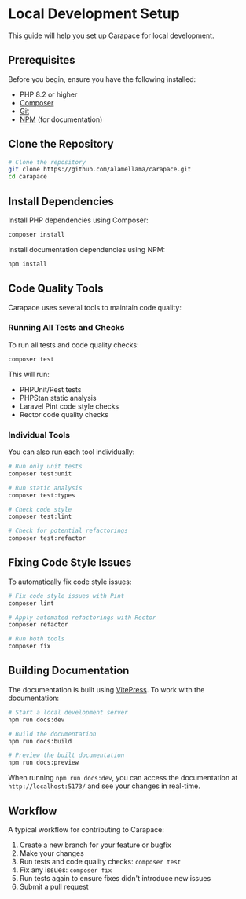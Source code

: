 # Local Development Setup

This guide will help you set up Carapace for local development.

## Prerequisites

Before you begin, ensure you have the following installed:

- PHP 8.2 or higher
- [Composer](https://getcomposer.org/)
- [Git](https://git-scm.com/)
- [NPM](https://www.npmjs.com/) (for documentation)

## Clone the Repository

```bash
# Clone the repository
git clone https://github.com/alamellama/carapace.git
cd carapace
```

## Install Dependencies

Install PHP dependencies using Composer:

```bash
composer install
```

Install documentation dependencies using NPM:

```bash
npm install
```

## Code Quality Tools

Carapace uses several tools to maintain code quality:

### Running All Tests and Checks

To run all tests and code quality checks:

```bash
composer test
```

This will run:

- PHPUnit/Pest tests
- PHPStan static analysis
- Laravel Pint code style checks
- Rector code quality checks

### Individual Tools

You can also run each tool individually:

```bash
# Run only unit tests
composer test:unit

# Run static analysis
composer test:types

# Check code style
composer test:lint

# Check for potential refactorings
composer test:refactor
```

## Fixing Code Style Issues

To automatically fix code style issues:

```bash
# Fix code style issues with Pint
composer lint

# Apply automated refactorings with Rector
composer refactor

# Run both tools
composer fix
```

## Building Documentation

The documentation is built using [VitePress](https://vitepress.dev/). To work with the documentation:

```bash
# Start a local development server
npm run docs:dev

# Build the documentation
npm run docs:build

# Preview the built documentation
npm run docs:preview
```

When running `npm run docs:dev`,
you can access the documentation at `http://localhost:5173/` and see your changes in real-time.

## Workflow

A typical workflow for contributing to Carapace:

1. Create a new branch for your feature or bugfix
2. Make your changes
3. Run tests and code quality checks: `composer test`
4. Fix any issues: `composer fix`
5. Run tests again to ensure fixes didn't introduce new issues
6. Submit a pull request
